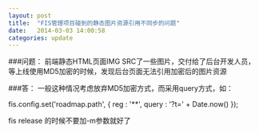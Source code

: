 ```yaml
---
layout: post
title:  "FIS管理项目碰到的静态图片资源引用不同步的问题"
date:   2014-03-03 14:00:58
categories: update
---
```

###问题：
前端静态HTML页面IMG  SRC了一些图片，交付给了后台开发人员，等上线使用MD5加密的时候，发现后台页面无法引用加密后的图片资源

###答：
一般这种情况考虑放弃MD5加密方式，而采用query方式，如：

fis.config.set('roadmap.path', {
   reg : '**',
   query : '?t=' + Date.now()
});

fis release 的时候不要加-m参数就好了
